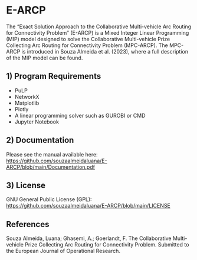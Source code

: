 # E-ARCP
The “Exact Solution Approach to the Collaborative Multi-vehicle Arc Routing for Connectivity Problem” (E-ARCP) is a Mixed Integer Linear Programming (MIP) model designed to solve the Collaborative Multi-vehicle Prize Collecting Arc Routing for Connectivity Problem (MPC-ARCP). The MPC-ARCP is introduced in Souza Almeida et al. (2023), where a full description of the MIP model can be found.

## 1) Program Requirements 
- PuLP
- NetworkX
- Matplotlib
- Plotly
- A linear programming solver such as GUROBI or CMD
- Jupyter Notebook

## 2) Documentation
Please see the manual available here: https://github.com/souzaalmeidaluana/E-ARCP/blob/main/Documentation.pdf

## 3) License
GNU General Public License (GPL): https://github.com/souzaalmeidaluana/E-ARCP/blob/main/LICENSE

## References
Souza Almeida, Luana; Ghasemi, A.; Goerlandt, F. The Collaborative Multi-vehicle Prize Collecting Arc Routing for Connectivity Problem. Submitted to the European Journal of Operational Research.
